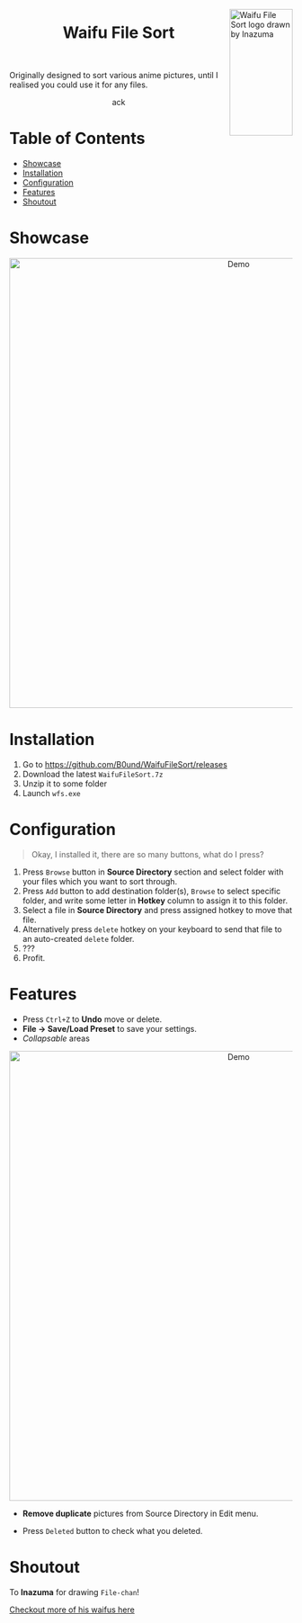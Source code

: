 <img src="https://bound.s-ul.eu/VD4LZLex" align="right"
     alt="Waifu File Sort logo drawn by Inazuma" width="112" height="225">

<h1 align="center"> Waifu File Sort </h1> <br>

Originally designed to sort various anime pictures, until I realised you could use it for any files.

<p align="center">
  ack
</p>


# Table of Contents
- [Showcase](#showcase)
- [Installation](#installation)
- [Configuration](#configuration)
- [Features](#features)
- [Shoutout](#shoutout)

# Showcase

<p align="center">
  <img src="https://bound.s-ul.eu/BKy4gFQo" alt="Demo" width=800/>
</p>


# Installation

1. Go to https://github.com/B0und/WaifuFileSort/releases
2. Download the latest `WaifuFileSort.7z`
3. Unzip it to some folder
4. Launch `wfs.exe`

# Configuration
> Okay, I installed it, there are so many buttons, what do I press?


1. Press `Browse` button in **Source Directory** section and select folder with your files which you want to sort through.
2. Press `Add` button to add destination folder(s), `Browse` to select specific folder, and write some letter in **Hotkey** column to assign it to this folder.
3. Select a file in **Source Directory** and press assigned hotkey to move that file.
4. Alternatively press `delete` hotkey on your keyboard to send that file to an auto-created `delete` folder.
5. ???
6. Profit.

# Features

* Press `Ctrl+Z` to **Undo** move or delete.
* **File -> Save/Load Preset** to save your settings.
* *Collapsable* areas

<p align="center">
  <img src="https://bound.s-ul.eu/E5zdr7dl" alt="Demo" width=800/>
</p>

* **Remove duplicate** pictures from Source Directory in Edit menu.

* Press `Deleted` button to check what you deleted.


# Shoutout 
To **Inazuma** for drawing `File-chan`!
<a href=" https://twitter.com/Ina_den_"> 

Checkout more of his waifus here</a>
